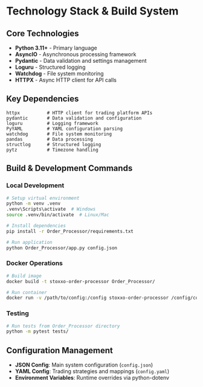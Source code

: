 # Technology Stack & Build System

## Core Technologies
- **Python 3.11+** - Primary language
- **AsyncIO** - Asynchronous processing framework
- **Pydantic** - Data validation and settings management
- **Loguru** - Structured logging
- **Watchdog** - File system monitoring
- **HTTPX** - Async HTTP client for API calls

## Key Dependencies
```
httpx          # HTTP client for trading platform APIs
pydantic       # Data validation and configuration
loguru         # Logging framework
PyYAML         # YAML configuration parsing
watchdog       # File system monitoring
pandas         # Data processing
structlog      # Structured logging
pytz           # Timezone handling
```

## Build & Development Commands

### Local Development
```bash
# Setup virtual environment
python -m venv .venv
.venv\Scripts\activate  # Windows
source .venv/bin/activate  # Linux/Mac

# Install dependencies
pip install -r Order_Processor/requirements.txt

# Run application
python Order_Processor/app.py config.json
```

### Docker Operations
```bash
# Build image
docker build -t stoxxo-order-processor Order_Processor/

# Run container
docker run -v /path/to/config:/config stoxxo-order-processor /config/config.json
```

### Testing
```bash
# Run tests from Order_Processor directory
python -m pytest tests/
```

## Configuration Management
- **JSON Config**: Main system configuration (`config.json`)
- **YAML Config**: Trading strategies and mappings (`config.yaml`)
- **Environment Variables**: Runtime overrides via python-dotenv